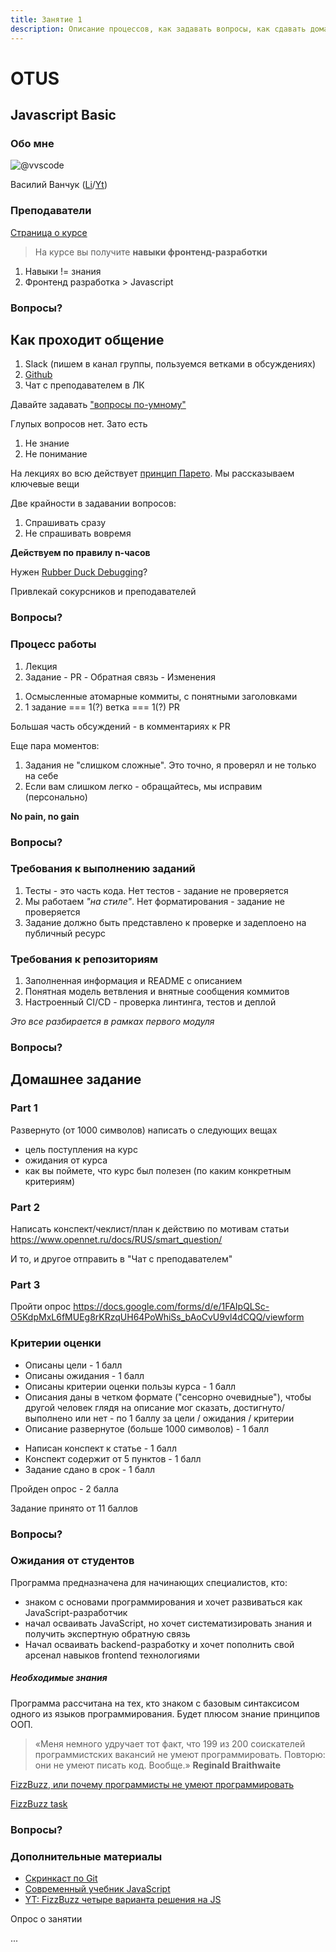 ```yaml
---
title: Занятие 1
description: Описание процессов, как задавать вопросы, как сдавать домашки, какие требования, использование редакторов + типовой подход к работе с домашками
---
```


# OTUS

## Javascript Basic

<!--v-->

### Обо мне

![@vvscode](https://avatars0.githubusercontent.com/u/6904368?s=230&u=6218c2bfbb54568018387a9149035f9b6724c111&v=4)

Василий Ванчук ([Li](https://www.linkedin.com/in/vvanchuk/)/[Yt](https://www.youtube.com/watch?v=Q5sQGV-n7xU&list=PLX3Jlot18dp4-a9a6B6DP0fYF3R1jjN4K))

<!--v-->

### Преподаватели

[Страница о курсе](https://otus.ru/lessons/javascript-basic/?int_source=courses_catalog&int_term=programming)

<!--v-->

> На курсе вы получите **навыки фронтенд-разработки**

<!--v-->

1. Навыки != знания
1. Фронтенд разработка > Javascript

<!--v-->

### Вопросы?

<!--s-->

## Как проходит общение

<!--v-->

1. Slack (пишем в канал группы, пользуемся ветками в обсуждениях)
2. [Github](https://github.com/vvscode/otus--javascript-basic)
3. Чат с преподавателем в ЛК

<!--v-->

Давайте задавать ["вопросы по-умному"](https://www.opennet.ru/docs/RUS/smart_question/)

<!--v-->

Глупых вопросов нет. Зато есть

1. Не знание
1. Не понимание

На лекциях во всю действует [принцип Парето](https://ru.wikipedia.org/wiki/%D0%97%D0%B0%D0%BA%D0%BE%D0%BD_%D0%9F%D0%B0%D1%80%D0%B5%D1%82%D0%BE). Мы рассказываем ключевые вещи

<!--v-->

Две крайности в задавании вопросов:

1. Спрашивать сразу
1. Не спрашивать вовремя

**Действуем по правилу n-часов**

<!--v-->

Нужен [Rubber Duck Debugging](https://ru.wikipedia.org/wiki/%D0%9C%D0%B5%D1%82%D0%BE%D0%B4_%D1%83%D1%82%D1%91%D0%BD%D0%BA%D0%B0)?

Привлекай сокурсников и преподавателей

<!--v-->

### Вопросы?

<!--s-->

### Процесс работы

<!--v-->

1. Лекция
1. Задание - PR - Обратная связь - Изменения

<!--v-->

1. Осмысленные атомарные коммиты, с понятными заголовками
1. 1 задание === 1(?) ветка === 1(?) PR

Большая часть обсуждений - в комментариях к PR

<!--v-->

Еще пара моментов:

1. Задания не "слишком сложные". Это точно, я проверял и не только на себе
2. Если вам слишком легко - обращайтесь, мы исправим (персонально)

**No pain, no gain**

<!--v-->

### Вопросы?

<!--s-->

### Требования к выполнению заданий

<!--v-->

1. Тесты - это часть кода. Нет тестов - задание не проверяется
1. Мы работаем _"на стиле"_. Нет форматирования - задание не проверяется
1. Задание должно быть представлено к проверке и задеплоено на публичный ресурс

<!--v-->

### Требования к репозиториям

<!--v-->

1. Заполненная информация и README с описанием
1. Понятная модель ветвления и внятные сообщения коммитов
1. Настроенный CI/CD - проверка линтинга, тестов и деплой

_Это все разбирается в рамках первого модуля_

<!--v-->

### Вопросы?

<!--s-->

## Домашнее задание

<!--v-->

### Part 1

Развернуто (от 1000 символов) написать о следующих вещах

- цель поступления на курс
- ожидания от курса
- как вы поймете, что курс был полезен (по каким конкретным критериям)

<!--v-->

### Part 2

Написать конспект/чеклист/план к действию по мотивам статьи https://www.opennet.ru/docs/RUS/smart_question/

И то, и другое отправить в "Чат с преподавателем"

<!--v-->

### Part 3

Пройти опрос https://docs.google.com/forms/d/e/1FAIpQLSc-O5KdpMxL6fMUEg8rKRzqUH64PoWhiSs_bAoCvU9vl4dCQQ/viewform

<!--v-->

### Критерии оценки

<!--v-->

- Описаны цели - 1 балл
- Описаны ожидания - 1 балл
- Описаны критерии оценки пользы курса - 1 балл
- Описания даны в четком формате ("сенсорно очевидные"), чтобы другой человек глядя на описание мог сказать, достигнуто/выполнено или нет - по 1 баллу за цели / ожидания / критерии
- Описание развернутое (больше 1000 символов) - 1 балл

<!--v-->

- Написан конспект к статье - 1 балл
- Конспект содержит от 5 пунктов - 1 балл
- Задание сдано в срок - 1 балл

<!--v-->

Пройден опрос - 2 балла

<!--v-->

Задание принято от 11 баллов

<!--v-->

### Вопросы?

<!--s-->

### Ожидания от студентов

<!--v-->

Программа предназначена для начинающих специалистов, кто:

- знаком с основами программирования и хочет развиваться как JavaScript-разработчик
- начал осваивать JavaScript, но хочет систематизировать знания и получить экспертную обратную связь
- Начал осваивать backend-разработку и хочет пополнить свой арсенал навыков frontend технологиями

<!--v-->

##### Необходимые знания

Программа рассчитана на тех, кто знаком с базовым синтаксисом одного из языков программирования. Будет плюсом знание принципов ООП.

<!--v-->

> «Меня немного удручает тот факт, что 199 из 200 соискателей программистских вакансий не умеют программировать. Повторю: они не умеют писать код. Вообще.» **Reginald Braithwaite**

[FizzBuzz, или почему программисты не умеют программировать](https://habr.com/ru/post/298134/)

<!--v-->

[FizzBuzz task](https://codesandbox.io/s/github/vvscode/otus--javascript-basic/tree/fizzbuzz/lessons/lesson01/code/fizzbuzz)

<!--v-->

### Вопросы?

<!--s-->

### Дополнительные материалы

<!--v-->

- [Скринкаст по Git](https://learn.javascript.ru/screencast/git)
- [Современный учебник JavaScript](https://learn.javascript.ru/)
- [YT: FizzBuzz четыре варианта решения на JS](https://www.youtube.com/watch?v=TWmmfDvcYO0)

<!--s-->

Опрос о занятии

...
